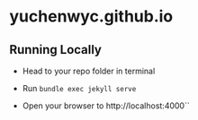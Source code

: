 # yuchenwyc.github.io

## Running Locally

* Head to your repo folder in terminal

* Run ``bundle exec jekyll serve``

* Open your browser to http://localhost:4000``
